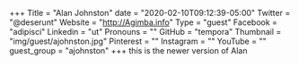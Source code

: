 +++
Title = "Alan Johnston"
date = "2020-02-10T09:12:39-05:00"
Twitter = "@deserunt"
Website = "http://Agimba.info"
Type = "guest"
Facebook = "adipisci"
Linkedin = "ut"
Pronouns = ""
GitHub = "tempora"
Thumbnail = "img/guest/ajohnston.jpg"
Pinterest = ""
Instagram = ""
YouTube = ""
guest_group = "ajohnston"
+++
this is the newer version of Alan